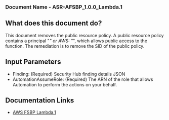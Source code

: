 ### Document Name - ASR-AFSBP_1.0.0_Lambda.1

## What does this document do?
This document removes the public resource policy. A public resource policy
contains a principal "*" or AWS: "*", which allows public access to the
function. The remediation is to remove the SID of the public policy.

## Input Parameters
* Finding: (Required) Security Hub finding details JSON
* AutomationAssumeRole: (Required) The ARN of the role that allows Automation to perform the actions on your behalf.

## Documentation Links
* [AWS FSBP Lambda.1](https://docs.aws.amazon.com/securityhub/latest/userguide/securityhub-standards-fsbp-controls.html#fsbp-lambda-1)
